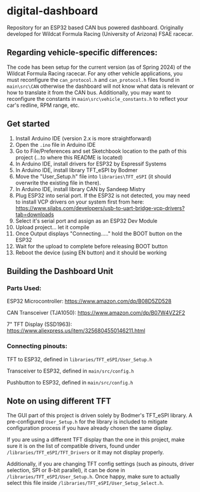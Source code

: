 # digital-dashboard
Repository for an ESP32 based CAN bus powered dashboard. Originally developed for Wildcat Formula Racing (University of Arizona) FSAE racecar.

## Regarding vehicle-specific differences:

The code has been setup for the current version (as of Spring 2024) of the Wildcat Formula Racing racecar. For any other vehicle applications, you must reconfigure the `can_protocol.h` and `can_protocol.h` files found in `main\src\CAN` otherwise the dashboard will not know what data is relevant or how to translate it from the CAN bus. Additionally, you may want to reconfigure the constants in `main\src\vehicle_constants.h` to reflect your car's redline, RPM range, etc.

## Get started

1. Install Arduino IDE (version 2.x is more straightforward)
2. Open the `.ino` file in Arduino IDE
3. Go to File/Preferences and set Sketchbook location to the path of this project (...to where this README is located)
4. In Arduino IDE, install drivers for ESP32 by Espressif Systems
5. In Arduino IDE, install library TFT_eSPI by Bodmer
6. Move the "User_Setup.h" file into `libraries\TFT_eSPI` (it should overwrite the existing file in there).
7. In Arduino IDE, install library CAN by Sandeep Mistry
8. Plug ESP32 into serial port. If the ESP32 is not detected, you may need to install VCP drivers on your system first from here: https://www.silabs.com/developers/usb-to-uart-bridge-vcp-drivers?tab=downloads
9. Select it's serial port and assign as an ESP32 Dev Module
10. Upload project... let it compile
11. Once Output displays "Connecting....." hold the BOOT button on the ESP32
12. Wait for the upload to complete before releasing BOOT button
13. Reboot the device (using EN button) and it should be working

## Building the Dashboard Unit

### Parts Used:

ESP32 Microcontroller: https://www.amazon.com/dp/B08D5ZD528

CAN Transceiver (TJA1050): https://www.amazon.com/dp/B07W4VZ2F2

7" TFT Display (SSD1963): https://www.aliexpress.us/item/3256804550146211.html

### Connecting pinouts:

TFT to ESP32, defined in `libraries/TFT_eSPI/User_Setup.h`

Transceiver to ESP32, defined in `main/src/config.h`

Pushbutton to ESP32, defined in `main/src/config.h`

## Note on using different TFT

The GUI part of this project is driven solely by Bodmer's TFT_eSPI library. A pre-configured `User_Setup.h` for the library is included to mitigate configuration process if you have already chosen the same display.

If you are using a different TFT display than the one in this project, make sure it is on the list of compatible drivers, found under `/libraries/TFT_eSPI/TFT_Drivers` or it may not display properly.

Additionally, if you are changing TFT config settings (such as pinouts, driver selection, SPI or 8-bit parallel), it can be done in `/libraries/TFT_eSPI/User_Setup.h`. Once happy, make sure to actually select this file inside `/libraries/TFT_eSPI/User_Setup_Select.h`.
